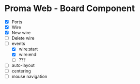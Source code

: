 # Proma Web - Board Component

- [x] Ports
- [x] Wire
- [x] New wire
- [ ] Delete wire
- [ ] events
  - [x] wire:start
  - [x] wire:end
  - [ ] ???
- [ ] auto-layout
- [ ] centering
- [ ] mouse navigation